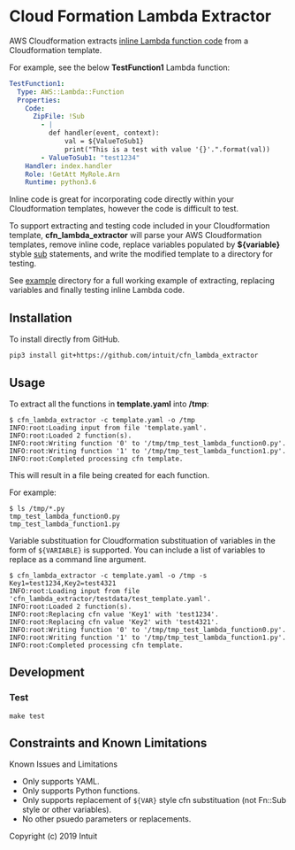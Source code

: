 # Cloud Formation Lambda Extractor

AWS Cloudformation extracts [inline Lambda function code](https://docs.aws.amazon.com/AWSCloudFormation/latest/UserGuide/aws-properties-lambda-function-code.html)
from a Cloudformation template.

For example, see the below **TestFunction1** Lambda function:

```yaml
TestFunction1:
  Type: AWS::Lambda::Function
  Properties:
    Code:
      ZipFile: !Sub
        - |
          def handler(event, context):
              val = ${ValueToSub1}
              print("This is a test with value '{}'.".format(val))
        - ValueToSub1: "test1234"
    Handler: index.handler
    Role: !GetAtt MyRole.Arn
    Runtime: python3.6
```

Inline code is great for incorporating code directly within your Cloudformation templates, however
the code is difficult to test.

To support extracting and testing code included in your Cloudformation template, **cfn_lambda_extractor**
will parse your AWS Cloudformation templates, remove inline code, replace variables
populated by **${variable}** styble [sub](https://docs.aws.amazon.com/AWSCloudFormation/latest/UserGuide/intrinsic-function-reference-sub.html)
statements, and write the modified template to a directory for testing.

See [example](https://github.com/intuit/cfn_lambda_extractor/tree/master/example) directory for a full working
example of extracting, replacing variables and finally testing inline Lambda code.

## Installation

To install directly from GitHub.

```shell
pip3 install git+https://github.com/intuit/cfn_lambda_extractor
```
## Usage

To extract all the functions in **template.yaml** into **/tmp**:

```
$ cfn_lambda_extractor -c template.yaml -o /tmp
INFO:root:Loading input from file 'template.yaml'.
INFO:root:Loaded 2 function(s).
INFO:root:Writing function '0' to '/tmp/tmp_test_lambda_function0.py'.
INFO:root:Writing function '1' to '/tmp/tmp_test_lambda_function1.py'.
INFO:root:Completed processing cfn template.
```

This will result in a file being created for each function.

For example:

```
$ ls /tmp/*.py
tmp_test_lambda_function0.py
tmp_test_lambda_function1.py
```

Variable substituation for Cloudformation substituation of variables in the form
of `${VARIABLE}` is supported.  You can include a list of variables to replace as
a command line argument.

```
$ cfn_lambda_extractor -c template.yaml -o /tmp -s Key1=test1234,Key2=test4321
INFO:root:Loading input from file 'cfn_lambda_extractor/testdata/test_template.yaml'.
INFO:root:Loaded 2 function(s).
INFO:root:Replacing cfn value 'Key1' with 'test1234'.
INFO:root:Replacing cfn value 'Key2' with 'test4321'.
INFO:root:Writing function '0' to '/tmp/tmp_test_lambda_function0.py'.
INFO:root:Writing function '1' to '/tmp/tmp_test_lambda_function1.py'.
INFO:root:Completed processing cfn template.
```

## Development

### Test

```
make test
```

## Constraints and Known Limitations

Known Issues and Limitations

* Only supports YAML.
* Only supports Python functions.
* Only supports replacement of `${VAR}` style cfn substituation (not Fn::Sub style or other variables).
* No other psuedo parameters or replacements.

Copyright (c) 2019 Intuit
